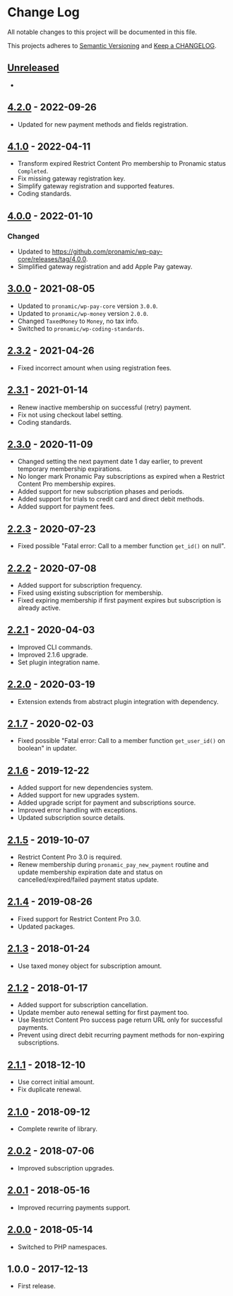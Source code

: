 # Change Log

All notable changes to this project will be documented in this file.

This projects adheres to [Semantic Versioning](http://semver.org/) and [Keep a CHANGELOG](http://keepachangelog.com/).

## [Unreleased][unreleased]
-

## [4.2.0] - 2022-09-26
- Updated for new payment methods and fields registration.

## [4.1.0] - 2022-04-11
- Transform expired Restrict Content Pro membership to Pronamic status `Completed`.
- Fix missing gateway registration key.
- Simplify gateway registration and supported features.
- Coding standards.

## [4.0.0] - 2022-01-10
### Changed
- Updated to https://github.com/pronamic/wp-pay-core/releases/tag/4.0.0.
- Simplified gateway registration and add Apple Pay gateway.

## [3.0.0] - 2021-08-05
- Updated to `pronamic/wp-pay-core`  version `3.0.0`.
- Updated to `pronamic/wp-money`  version `2.0.0`.
- Changed `TaxedMoney` to `Money`, no tax info.
- Switched to `pronamic/wp-coding-standards`.

## [2.3.2] - 2021-04-26
- Fixed incorrect amount when using registration fees.

## [2.3.1] - 2021-01-14
- Renew inactive membership on successful (retry) payment.
- Fix not using checkout label setting.
- Coding standards.

## [2.3.0] - 2020-11-09
- Changed setting the next payment date 1 day earlier, to prevent temporary membership expirations.
- No longer mark Pronamic Pay subscriptions as expired when a Restrict Content Pro membership expires.
- Added support for new subscription phases and periods.
- Added support for trials to credit card and direct debit methods.
- Added support for payment fees.

## [2.2.3] - 2020-07-23
- Fixed possible "Fatal error: Call to a member function `get_id()` on null".

## [2.2.2] - 2020-07-08
- Added support for subscription frequency.
- Fixed using existing subscription for membership.
- Fixed expiring membership if first payment expires but subscription is already active.

## [2.2.1] - 2020-04-03
- Improved CLI commands.
- Improved 2.1.6 upgrade.
- Set plugin integration name.

## [2.2.0] - 2020-03-19
- Extension extends from abstract plugin integration with dependency.

## [2.1.7] - 2020-02-03
- Fixed possible "Fatal error: Call to a member function `get_user_id()` on boolean" in updater.

## [2.1.6] - 2019-12-22
- Added support for new dependencies system.
- Added support for new upgrades system.
- Added upgrade script for payment and subscriptions source.
- Improved error handling with exceptions.
- Updated subscription source details.

## [2.1.5] - 2019-10-07
- Restrict Content Pro 3.0 is required.
- Renew membership during `pronamic_pay_new_payment` routine and update membership expiration date and status on cancelled/expired/failed payment status update.

## [2.1.4] - 2019-08-26
- Fixed support for Restrict Content Pro 3.0.
- Updated packages.

## [2.1.3] - 2018-01-24
- Use taxed money object for subscription amount.

## [2.1.2] - 2018-01-17
- Added support for subscription cancellation.
- Update member auto renewal setting for first payment too.
- Use Restrict Content Pro success page return URL only for successful payments.
- Prevent using direct debit recurring payment methods for non-expiring subscriptions.

## [2.1.1] - 2018-12-10
- Use correct initial amount.
- Fix duplicate renewal.

## [2.1.0] - 2018-09-12
- Complete rewrite of library.

## [2.0.2] - 2018-07-06
- Improved subscription upgrades.

## [2.0.1] - 2018-05-16
- Improved recurring payments support.

## [2.0.0] - 2018-05-14
- Switched to PHP namespaces.

## 1.0.0 - 2017-12-13
- First release.

[unreleased]: https://github.com/wp-pay-extensions/restrict-content-pro/compare/4.2.0...HEAD
[4.2.0]: https://github.com/pronamic/wp-pronamic-pay-restrict-content-pro/compare/4.1.0...4.2.0
[4.1.0]: https://github.com/pronamic/wp-pronamic-pay-restrict-content-pro/compare/4.0.0...4.1.0
[4.0.0]: https://github.com/wp-pay-extensions/restrict-content-pro/compare/3.0.0...4.0.0
[3.0.0]: https://github.com/wp-pay-extensions/restrict-content-pro/compare/2.3.2...3.0.0
[2.3.2]: https://github.com/wp-pay-extensions/restrict-content-pro/compare/2.3.1...2.3.2
[2.3.1]: https://github.com/wp-pay-extensions/restrict-content-pro/compare/2.3.0...2.3.1
[2.3.0]: https://github.com/wp-pay-extensions/restrict-content-pro/compare/2.2.3...2.3.0
[2.2.3]: https://github.com/wp-pay-extensions/restrict-content-pro/compare/2.2.2...2.2.3
[2.2.2]: https://github.com/wp-pay-extensions/restrict-content-pro/compare/2.2.1...2.2.2
[2.2.1]: https://github.com/wp-pay-extensions/restrict-content-pro/compare/2.2.0...2.2.1
[2.2.0]: https://github.com/wp-pay-extensions/restrict-content-pro/compare/2.1.7...2.2.0
[2.1.7]: https://github.com/wp-pay-extensions/restrict-content-pro/compare/2.1.6...2.1.7
[2.1.6]: https://github.com/wp-pay-extensions/restrict-content-pro/compare/2.1.5...2.1.6
[2.1.5]: https://github.com/wp-pay-extensions/restrict-content-pro/compare/2.1.4...2.1.5
[2.1.4]: https://github.com/wp-pay-extensions/restrict-content-pro/compare/2.1.3...2.1.4
[2.1.3]: https://github.com/wp-pay-extensions/restrict-content-pro/compare/2.1.2...2.1.3
[2.1.2]: https://github.com/wp-pay-extensions/restrict-content-pro/compare/2.1.1...2.1.2
[2.1.1]: https://github.com/wp-pay-extensions/restrict-content-pro/compare/2.1.0...2.1.1
[2.1.0]: https://github.com/wp-pay-extensions/restrict-content-pro/compare/2.0.1...2.1.0
[2.0.2]: https://github.com/wp-pay-extensions/restrict-content-pro/compare/2.0.1...2.0.2
[2.0.1]: https://github.com/wp-pay-extensions/restrict-content-pro/compare/2.0.0...2.0.1
[2.0.0]: https://github.com/wp-pay-extensions/restrict-content-pro/compare/1.0.0...2.0.0
